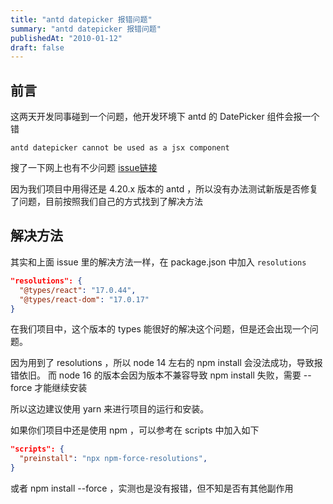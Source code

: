 ```yaml
---
title: "antd datepicker 报错问题"
summary: "antd datepicker 报错问题"
publishedAt: "2010-01-12"
draft: false
---
```


## 前言
这两天开发同事碰到一个问题，他开发环境下 antd 的 DatePicker 组件会报一个错
```
antd datepicker cannot be used as a jsx component
```
搜了一下网上也有不少问题 [issue链接](https://github.com/ant-design/ant-design/issues/34952)

因为我们项目中用得还是 4.20.x 版本的 antd ，所以没有办法测试新版是否修复了问题，目前按照我们自己的方式找到了解决方法

## 解决方法
其实和上面 issue 里的解决方法一样，在 package.json 中加入 `resolutions`
```json
"resolutions": {
  "@types/react": "17.0.44",
  "@types/react-dom": "17.0.17"
}
```

在我们项目中，这个版本的 types 能很好的解决这个问题，但是还会出现一个问题。

因为用到了 resolutions ，所以 node 14 左右的 npm install 会没法成功，导致报错依旧。
而 node 16 的版本会因为版本不兼容导致 npm install 失败，需要 --force 才能继续安装

所以这边建议使用 yarn 来进行项目的运行和安装。

如果你们项目中还是使用 npm ，可以参考在 scripts 中加入如下
```json
"scripts": {
  "preinstall": "npx npm-force-resolutions",
}
```
或者 npm install --force ，实测也是没有报错，但不知是否有其他副作用